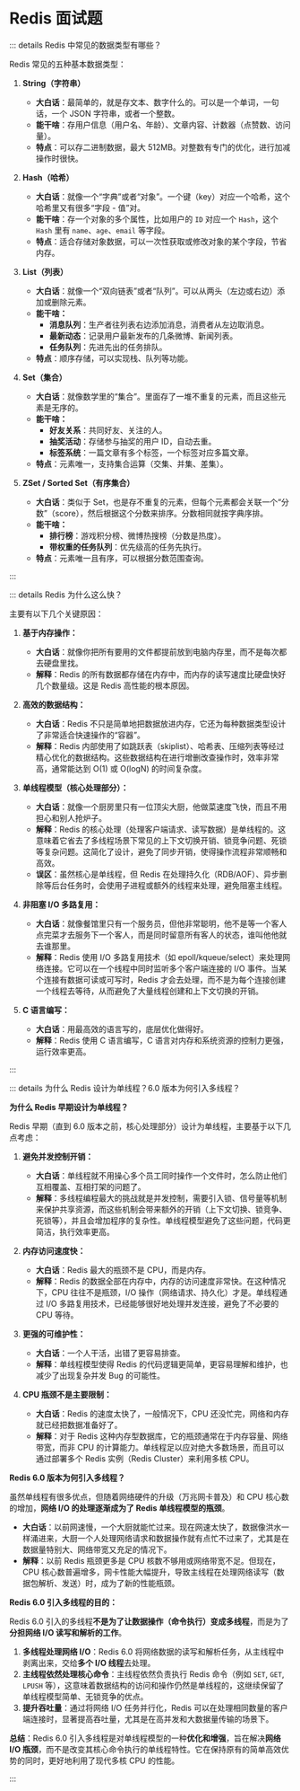 # Redis 面试题

::: details Redis 中常见的数据类型有哪些？

Redis 常见的五种基本数据类型：

1. **String（字符串）**
    - **大白话**：最简单的，就是存文本、数字什么的。可以是一个单词，一句话，一个 JSON 字符串，或者一个整数。
    - **能干啥**：存用户信息（用户名、年龄）、文章内容、计数器（点赞数、访问量）。
    - **特点**：可以存二进制数据，最大 512MB。对整数有专门的优化，进行加减操作时很快。

2. **Hash（哈希）**
    - **大白话**：就像一个“字典”或者“对象”。一个键（key）对应一个哈希，这个哈希里又有很多“字段 - 值”对。
    - **能干啥**：存一个对象的多个属性，比如用户的 `ID` 对应一个 `Hash`，这个 `Hash` 里有 `name`、`age`、`email` 等字段。
    - **特点**：适合存储对象数据，可以一次性获取或修改对象的某个字段，节省内存。

3. **List（列表）**
    - **大白话**：就像一个“双向链表”或者“队列”。可以从两头（左边或右边）添加或删除元素。
    - **能干啥：**
        - **消息队列**：生产者往列表右边添加消息，消费者从左边取消息。
        - **最新动态**：记录用户最新发布的几条微博、新闻列表。
        - **任务队列**：先进先出的任务排队。
    - **特点**：顺序存储，可以实现栈、队列等功能。

4. **Set（集合）**
    - **大白话**：就像数学里的“集合”。里面存了一堆不重复的元素，而且这些元素是无序的。
    - **能干啥：**
        - **好友关系**：共同好友、关注的人。
        - **抽奖活动**：存储参与抽奖的用户 ID，自动去重。
        - **标签系统**：一篇文章有多个标签，一个标签对应多篇文章。
    - **特点**：元素唯一，支持集合运算（交集、并集、差集）。

5. **ZSet / Sorted Set（有序集合）**
    - **大白话**：类似于 Set，也是存不重复的元素，但每个元素都会关联一个“分数”（score），然后根据这个分数来排序。分数相同就按字典序排。
    - **能干啥：**
        - **排行榜**：游戏积分榜、微博热搜榜（分数是热度）。
        - **带权重的任务队列**：优先级高的任务先执行。
    - **特点**：元素唯一且有序，可以根据分数范围查询。

:::

::: details Redis 为什么这么快？

主要有以下几个关键原因：

1. **基于内存操作：**
    - **大白话**：就像你把所有要用的文件都提前放到电脑内存里，而不是每次都去硬盘里找。
    - **解释**：Redis 的所有数据都存储在内存中，而内存的读写速度比硬盘快好几个数量级。这是 Redis 高性能的根本原因。

2. **高效的数据结构：**
    - **大白话**：Redis 不只是简单地把数据放进内存，它还为每种数据类型设计了非常适合快速操作的“容器”。
    - **解释**：Redis 内部使用了如跳跃表（skiplist）、哈希表、压缩列表等经过精心优化的数据结构。这些数据结构在进行增删改查操作时，效率非常高，通常能达到 O(1) 或 O(logN) 的时间复杂度。

3. **单线程模型（核心处理部分）：**
    - **大白话**：就像一个厨房里只有一位顶尖大厨，他做菜速度飞快，而且不用担心和别人抢炉子。
    - **解释**：Redis 的核心处理（处理客户端请求、读写数据）是单线程的。这意味着它省去了多线程场景下常见的上下文切换开销、锁竞争问题、死锁等复杂问题。这简化了设计，避免了同步开销，使得操作流程非常顺畅和高效。
    - **误区**：虽然核心是单线程，但 Redis 在处理持久化（RDB/AOF）、异步删除等后台任务时，会使用子进程或额外的线程来处理，避免阻塞主线程。

4. **非阻塞 I/O 多路复用：**
    - **大白话**：就像餐馆里只有一个服务员，但他非常聪明，他不是等一个客人点完菜才去服务下一个客人，而是同时留意所有客人的状态，谁叫他他就去谁那里。
    - **解释**：Redis 使用 I/O 多路复用技术（如 epoll/kqueue/select）来处理网络连接。它可以在一个线程中同时监听多个客户端连接的 I/O 事件。当某个连接有数据可读或可写时，Redis 才会去处理，而不是为每个连接创建一个线程去等待，从而避免了大量线程创建和上下文切换的开销。

5. **C 语言编写：**
    - **大白话**：用最高效的语言写的，底层优化做得好。
    - **解释**：Redis 使用 C 语言编写，C 语言对内存和系统资源的控制力更强，运行效率更高。

:::

::: details 为什么 Redis 设计为单线程？6.0 版本为何引入多线程？

**为什么 Redis 早期设计为单线程？**

Redis 早期（直到 6.0 版本之前，核心处理部分）设计为单线程，主要基于以下几点考虑：

1. **避免并发控制开销：**
    - **大白话**：单线程就不用操心多个员工同时操作一个文件时，怎么防止他们互相覆盖、互相打架的问题了。
    - **解释**：多线程编程最大的挑战就是并发控制，需要引入锁、信号量等机制来保护共享资源，而这些机制会带来额外的开销（上下文切换、锁竞争、死锁等），并且会增加程序的复杂性。单线程模型避免了这些问题，代码更简洁，执行效率更高。

2. **内存访问速度快：**
    - **大白话**：Redis 最大的瓶颈不是 CPU，而是内存。
    - **解释**：Redis 的数据全部在内存中，内存的访问速度非常快。在这种情况下，CPU 往往不是瓶颈，I/O 操作（网络请求、持久化）才是。单线程通过 I/O 多路复用技术，已经能够很好地处理并发连接，避免了不必要的 CPU 等待。

3. **更强的可维护性：**
    - **大白话**：一个人干活，出错了更容易排查。
    - **解释**：单线程模型使得 Redis 的代码逻辑更简单，更容易理解和维护，也减少了出现复杂并发 Bug 的可能性。

4. **CPU 瓶颈不是主要限制：**
    - **大白话**：Redis 的速度太快了，一般情况下，CPU 还没忙完，网络和内存就已经把数据准备好了。
    - **解释**：对于 Redis 这种内存型数据库，它的瓶颈通常在于内存容量、网络带宽，而非 CPU 的计算能力。单线程足以应对绝大多数场景，而且可以通过部署多个 Redis 实例（Redis Cluster）来利用多核 CPU。

**Redis 6.0 版本为何引入多线程？**

虽然单线程有很多优点，但随着网络硬件的升级（万兆网卡普及）和 CPU 核心数的增加，**网络 I/O 的处理逐渐成为了 Redis 单线程模型的瓶颈**。

- **大白话**：以前网速慢，一个大厨就能忙过来。现在网速太快了，数据像洪水一样涌进来，大厨一个人处理网络请求和数据操作就有点忙不过来了，尤其是在数据量特别大、网络带宽又充足的情况下。
- **解释**：以前 Redis 瓶颈更多是 CPU 核数不够用或网络带宽不足。但现在，CPU 核心数普遍增多，网卡性能大幅提升，导致主线程在处理网络读写（数据包解析、发送）时，成为了新的性能瓶颈。

**Redis 6.0 引入多线程的目的：**

Redis 6.0 引入的多线程**不是为了让数据操作（命令执行）变成多线程**，而是为了**分担网络 I/O 读写和解析的工作**。

1. **多线程处理网络 I/O**：Redis 6.0 将网络数据的读写和解析任务，从主线程中剥离出来，交给**多个 I/O 线程**去处理。
2. **主线程依然处理核心命令**：主线程依然负责执行 Redis 命令（例如 `SET`, `GET`, `LPUSH` 等），这意味着数据结构的访问和操作仍然是单线程的，这继续保留了单线程模型简单、无锁竞争的优点。
3. **提升吞吐量**：通过将网络 I/O 任务并行化，Redis 可以在处理相同数量的客户端连接时，显著提高吞吐量，尤其是在高并发和大数据量传输的场景下。

**总结**：Redis 6.0 引入多线程是对单线程模型的一种**优化和增强**，旨在解决**网络 I/O 瓶颈**，而不是改变其核心命令执行的单线程特性。它在保持原有的简单高效优势的同时，更好地利用了现代多核 CPU 的性能。

:::
